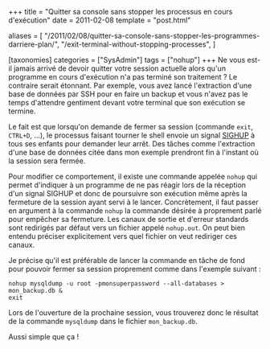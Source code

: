 +++
title = "Quitter sa console sans stopper les processus en cours d'exécution"
date = 2011-02-08
template = "post.html"

aliases = [
  "/2011/02/08/quitter-sa-console-sans-stopper-les-programmes-darriere-plan/",
  "/exit-terminal-without-stopping-processes",
]

[taxonomies]
categories = ["SysAdmin"]
tags = ["nohup"]
+++
Ne vous est-il jamais arrivé de devoir quitter votre session actuelle alors
qu'un programme en cours d'exécution n'a pas terminé son traitement ? Le
contraire serait étonnant. Par exemple, vous avez lancé l'extraction d'une base
de données par SSH pour en faire un backup et vous n'avez pas le temps
d'attendre gentiment devant votre terminal que son exécution se termine.

Le fait est que lorsqu'on demande de fermer sa session (commande `exit`,
`CTRL+D`, ...), le processus faisant tourner le shell envoie un signal
[SIGHUP][SIGHUP] à tous ses enfants pour demander leur arrêt. Des tâches comme
l'extraction d'une base de données citée dans mon exemple prendront fin à
l'instant où la session sera fermée.

<!-- more -->

Pour modifier ce comportement, il existe une commande appelée `nohup` qui permet
d'indiquer à un programme de ne pas réagir lors de la réception d'un signal
SIGHUP et donc de poursuivre son exécution même après la fermeture de la session
ayant servi à le lancer. Concrètement, il faut passer en argument à la commande
`nohup` la commande désirée à proprement parlé pour empêcher sa fermeture. Les
canaux de sortie et d'erreur standards sont redirigés par défaut vers un fichier
appelé `nohup.out`. On peut bien entendu préciser explicitement vers quel
fichier on veut rediriger ces canaux.

Je précise qu'il est préférable de lancer la commande en tâche de fond pour
pouvoir fermer sa session proprement comme dans l'exemple suivant :

```
nohup mysqldump -u root -pmonsuperpassword --all-databases > mon_backup.db &
exit
```

Lors de l'ouverture de la prochaine session, vous trouverez donc le résultat de
la commande `mysqldump` dans le fichier `mon_backup.db`.

Aussi simple que ça !

[SIGHUP]: https://en.wikipedia.org/wiki/SIGHUP
